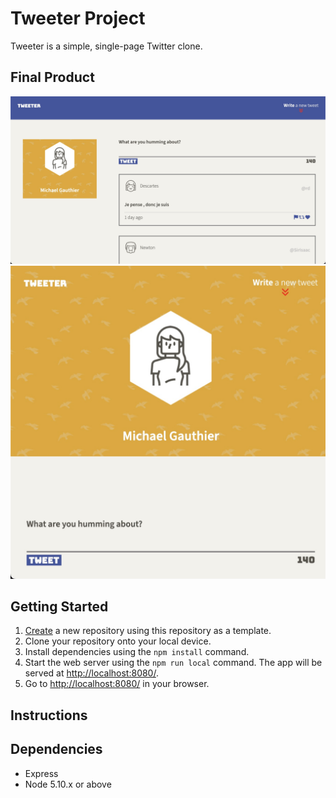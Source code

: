 # Tweeter Project

Tweeter is a simple, single-page Twitter clone.

## Final Product

!["Screenshot of desktop view"](https://github.com/migauth/tweeter-lhl/blob/master/docs/desktop-view.jpeg?raw=true)
!["Screenshot of tablet view"](https://github.com/migauth/tweeter-lhl/blob/master/docs/tablet-view.jpeg?raw=true)

## Getting Started

1. [Create](https://docs.github.com/en/repositories/creating-and-managing-repositories/creating-a-repository-from-a-template) a new repository using this repository as a template.
2. Clone your repository onto your local device.
3. Install dependencies using the `npm install` command.
3. Start the web server using the `npm run local` command. The app will be served at <http://localhost:8080/>.
4. Go to <http://localhost:8080/> in your browser.

## Instructions



## Dependencies

- Express
- Node 5.10.x or above
